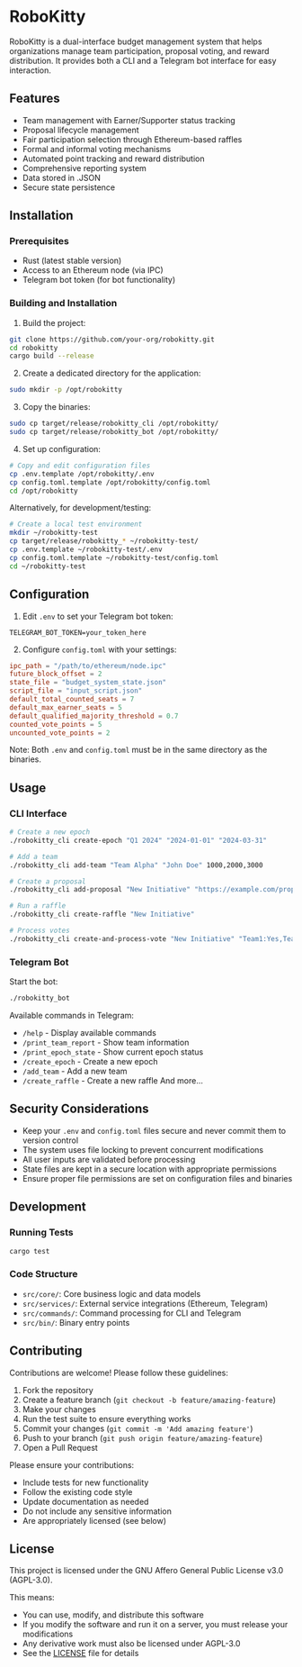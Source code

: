 # RoboKitty

RoboKitty is a dual-interface budget management system that helps organizations manage team participation, proposal voting, and reward distribution. It provides both a CLI and a Telegram bot interface for easy interaction.

## Features

- Team management with Earner/Supporter status tracking
- Proposal lifecycle management
- Fair participation selection through Ethereum-based raffles
- Formal and informal voting mechanisms
- Automated point tracking and reward distribution
- Comprehensive reporting system
- Data stored in .JSON
- Secure state persistence

## Installation

### Prerequisites

- Rust (latest stable version)
- Access to an Ethereum node (via IPC)
- Telegram bot token (for bot functionality)

### Building and Installation

1. Build the project:
```bash
git clone https://github.com/your-org/robokitty.git
cd robokitty
cargo build --release
```

2. Create a dedicated directory for the application:
```bash
sudo mkdir -p /opt/robokitty
```

3. Copy the binaries:
```bash
sudo cp target/release/robokitty_cli /opt/robokitty/
sudo cp target/release/robokitty_bot /opt/robokitty/
```

4. Set up configuration:
```bash
# Copy and edit configuration files
cp .env.template /opt/robokitty/.env
cp config.toml.template /opt/robokitty/config.toml
cd /opt/robokitty
```

Alternatively, for development/testing:
```bash
# Create a local test environment
mkdir ~/robokitty-test
cp target/release/robokitty_* ~/robokitty-test/
cp .env.template ~/robokitty-test/.env
cp config.toml.template ~/robokitty-test/config.toml
cd ~/robokitty-test
```

## Configuration

1. Edit `.env` to set your Telegram bot token:
```
TELEGRAM_BOT_TOKEN=your_token_here
```

2. Configure `config.toml` with your settings:
```toml
ipc_path = "/path/to/ethereum/node.ipc"
future_block_offset = 2
state_file = "budget_system_state.json"
script_file = "input_script.json"
default_total_counted_seats = 7
default_max_earner_seats = 5
default_qualified_majority_threshold = 0.7
counted_vote_points = 5
uncounted_vote_points = 2
```

Note: Both `.env` and `config.toml` must be in the same directory as the binaries.

## Usage

### CLI Interface

```bash
# Create a new epoch
./robokitty_cli create-epoch "Q1 2024" "2024-01-01" "2024-03-31"

# Add a team
./robokitty_cli add-team "Team Alpha" "John Doe" 1000,2000,3000

# Create a proposal
./robokitty_cli add-proposal "New Initiative" "https://example.com/proposal"

# Run a raffle
./robokitty_cli create-raffle "New Initiative"

# Process votes
./robokitty_cli create-and-process-vote "New Initiative" "Team1:Yes,Team2:No" "Team3:Yes"
```

### Telegram Bot

Start the bot:
```bash
./robokitty_bot
```

Available commands in Telegram:
- `/help` - Display available commands
- `/print_team_report` - Show team information
- `/print_epoch_state` - Show current epoch status
- `/create_epoch` - Create a new epoch
- `/add_team` - Add a new team
- `/create_raffle` - Create a new raffle
And more...

## Security Considerations

- Keep your `.env` and `config.toml` files secure and never commit them to version control
- The system uses file locking to prevent concurrent modifications
- All user inputs are validated before processing
- State files are kept in a secure location with appropriate permissions
- Ensure proper file permissions are set on configuration files and binaries

## Development

### Running Tests

```bash
cargo test
```

### Code Structure

- `src/core/`: Core business logic and data models
- `src/services/`: External service integrations (Ethereum, Telegram)
- `src/commands/`: Command processing for CLI and Telegram
- `src/bin/`: Binary entry points

## Contributing

Contributions are welcome! Please follow these guidelines:

1. Fork the repository
2. Create a feature branch (`git checkout -b feature/amazing-feature`)
3. Make your changes
4. Run the test suite to ensure everything works
5. Commit your changes (`git commit -m 'Add amazing feature'`)
6. Push to your branch (`git push origin feature/amazing-feature`)
7. Open a Pull Request

Please ensure your contributions:
- Include tests for new functionality
- Follow the existing code style
- Update documentation as needed
- Do not include any sensitive information
- Are appropriately licensed (see below)

## License

This project is licensed under the GNU Affero General Public License v3.0 (AGPL-3.0).

This means:
- You can use, modify, and distribute this software
- If you modify the software and run it on a server, you must release your modifications
- Any derivative work must also be licensed under AGPL-3.0
- See the [LICENSE](LICENSE) file for details